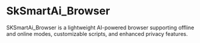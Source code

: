 # SkSmartAi_Browser
SKSmartAi_Browser is a lightweight AI-powered browser supporting offline and online modes, customizable scripts, and enhanced privacy features.
